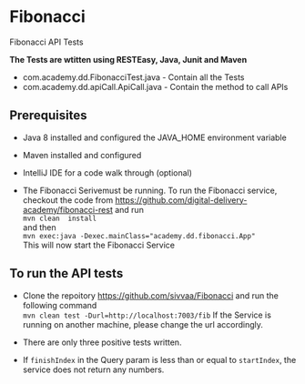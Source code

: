 # Fibonacci
Fibonacci API Tests

<b>The Tests are wtitten using RESTEasy, Java, Junit and Maven</b>
* com.academy.dd.FibonacciTest.java - Contain all the Tests
* com.academy.dd.apiCall.ApiCall.java - Contain the method to call APIs

## Prerequisites
* Java 8 installed and configured the JAVA_HOME environment variable
* Maven installed and configured
* IntelliJ IDE for a code walk through (optional)

* The Fibonacci Serivemust be running.
To run the Fibonacci service, checkout the code from https://github.com/digital-delivery-academy/fibonacci-rest and run <br> `mvn clean  install` <br>and then <br> `mvn exec:java -Dexec.mainClass="academy.dd.fibonacci.App"` <br>
This will now start the Fibonacci Service

## To run the API tests 
* Clone the repoitory https://github.com/sivvaa/Fibonacci and run the following command <br>`mvn clean test -Durl=http://localhost:7003/fib`
  If the Service is running on another machine, please change the url accordingly.
* There are only three positive tests written.

* If `finishIndex` in the Query param is less than or equal to `startIndex`, the service does not return any numbers.

